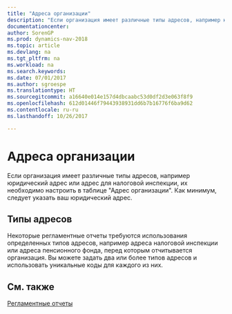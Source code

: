 ```yaml
---
title: "Адреса организации"
description: "Если организация имеет различные типы адресов, например юридический адрес или адрес для налоговой инспекции, их необходимо настроить в таблице \"Адрес организации\"."
documentationcenter: 
author: SorenGP
ms.prod: dynamics-nav-2018
ms.topic: article
ms.devlang: na
ms.tgt_pltfrm: na
ms.workload: na
ms.search.keywords: 
ms.date: 07/01/2017
ms.author: sgroespe
ms.translationtype: HT
ms.sourcegitcommit: a16640e014e157d4dbcaabc53d0df2d3e063f8f9
ms.openlocfilehash: 612d01446f79443938931dd6b7b16776f6ba9d62
ms.contentlocale: ru-ru
ms.lasthandoff: 10/26/2017

---
```

# <a name="company-addresses"></a>Адреса организации
Если организация имеет различные типы адресов, например юридический адрес или адрес для налоговой инспекции, их необходимо настроить в таблице "Адрес организации". Как минимум, следует указать ваш юридический адрес.  

## <a name="types-of-addresses"></a>Типы адресов  
 Некоторые регламентные отчеты требуются использования определенных типов адресов, например адреса налоговой инспекции или адреса пенсионного фонда, перед которым отчитывается организация. Вы можете задать два или более типов адресов и использовать уникальные коды для каждого из них.  

## <a name="see-also"></a>См. также  
[Регламентные отчеты](statutory-reports.md)

